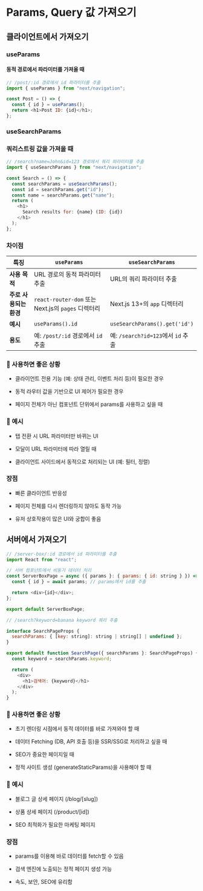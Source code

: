 # Params, Query 값 가져오기

## 클라이언트에서 가져오기

### useParams

#### 동적 경로에서 파라미터를 가져올 때

```javascript
// /post/:id 경로에서 id 파라미터를 추출
import { useParams } from "next/navigation";

const Post = () => {
  const { id } = useParams();
  return <h1>Post ID: {id}</h1>;
};
```

### useSearchParams

### 쿼리스트링 값을 가져올 때

```javascript
// /search?name=John&id=123 경로에서 쿼리 파라미터를 추출
import { useSearchParams } from "next/navigation";

const Search = () => {
  const searchParams = useSearchParams();
  const id = searchParams.get("id");
  const name = searchParams.get("name");
  return (
    <h1>
      Search results for: {name} (ID: {id})
    </h1>
  );
};
```

### 차이점

| **특징**               | **`useParams`**                                    | **`useSearchParams`**              |
| ---------------------- | -------------------------------------------------- | ---------------------------------- |
| **사용 목적**          | URL 경로의 동적 파라미터 추출                      | URL의 쿼리 파라미터 추출           |
| **주로 사용되는 환경** | `react-router-dom` 또는 Next.js의 `pages` 디렉터리 | Next.js 13+의 `app` 디렉터리       |
| **예시**               | `useParams().id`                                   | `useSearchParams().get('id')`      |
| **용도**               | 예: `/post/:id` 경로에서 `id` 추출                 | 예: `/search?id=123`에서 `id` 추출 |

### 🔸 사용하면 좋은 상황

- 클라이언트 전용 기능 (예: 상태 관리, 이벤트 처리 등)이 필요한 경우

- 동적 라우터 값을 기반으로 UI 제어가 필요한 경우

- 페이지 전체가 아닌 컴포넌트 단위에서 params를 사용하고 싶을 때

### 🔸 예시

- 탭 전환 시 URL 파라미터만 바뀌는 UI

- 모달이 URL 파라미터에 따라 열릴 때

- 클라이언트 사이드에서 동적으로 처리되는 UI (예: 필터, 정렬)

### 장점

- 빠른 클라이언트 반응성

- 페이지 전체를 다시 렌더링하지 않아도 동작 가능

- 유저 상호작용이 많은 UI와 궁합이 좋음

## 서버에서 가져오기

```javascript
// /server-box/:id 경로에서 id 파라미터를 추출
import React from "react";

// 서버 컴포넌트에서 비동기 데이터 처리
const ServerBoxPage = async ({ params }: { params: { id: string } }) => {
  const { id } = await params; // params에서 id를 추출

  return <div>{id}</div>;
};

export default ServerBoxPage;
```

```javascript
// /search?keyword=banana keyword 쿼리 추출

interface SearchPageProps {
  searchParams: { [key: string]: string | string[] | undefined };
}

export default function SearchPage({ searchParams }: SearchPageProps) {
  const keyword = searchParams.keyword;

  return (
    <div>
      <h1>검색어: {keyword}</h1>
    </div>
  );
}
```

### 🔸 사용하면 좋은 상황

- 초기 렌더링 시점에서 동적 데이터를 바로 가져와야 할 때

- 데이터 Fetching (DB, API 호출 등)을 SSR/SSG로 처리하고 싶을 때

- SEO가 중요한 페이지일 때

- 정적 사이트 생성 (generateStaticParams)을 사용해야 할 때

### 🔸 예시

- 블로그 글 상세 페이지 (/blog/[slug])

- 상품 상세 페이지 (/product/[id])

- SEO 최적화가 필요한 마케팅 페이지

### 장점

- params를 이용해 바로 데이터를 fetch할 수 있음

- 검색 엔진에 노출되는 정적 페이지 생성 가능

- 속도, 보안, SEO에 유리함
